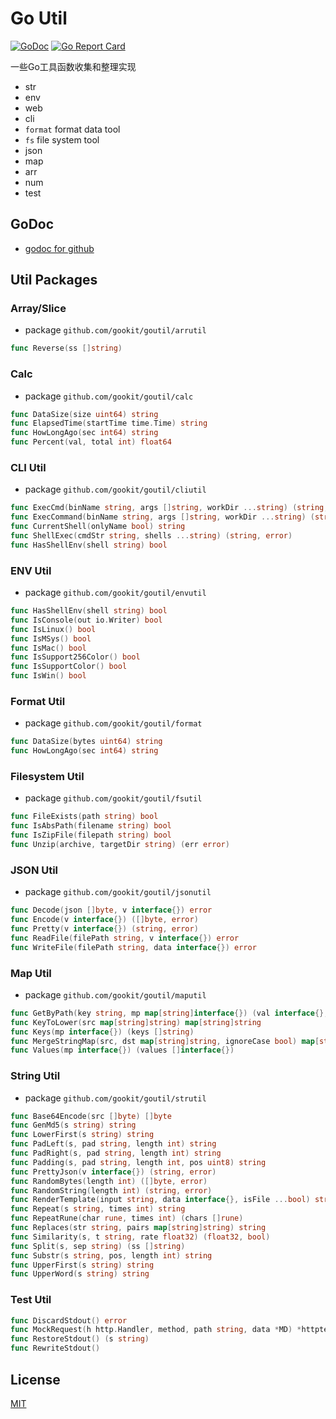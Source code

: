 # Go Util

[![GoDoc](https://godoc.org/github.com/gookit/goutil?status.svg)](https://godoc.org/github.com/gookit/goutil)
[![Go Report Card](https://goreportcard.com/badge/github.com/gookit/goutil)](https://goreportcard.com/report/github.com/gookit/goutil)

一些Go工具函数收集和整理实现

- str 
- env 
- web
- cli
- `format` format data tool
- `fs` file system tool
- json
- map
- arr
- num
- test

## GoDoc

- [godoc for github](https://godoc.org/github.com/gookit/goutil)

## Util Packages

### Array/Slice

- package `github.com/gookit/goutil/arrutil`

```go
func Reverse(ss []string)
```

### Calc

- package `github.com/gookit/goutil/calc`

```go
func DataSize(size uint64) string
func ElapsedTime(startTime time.Time) string
func HowLongAgo(sec int64) string
func Percent(val, total int) float64
```

### CLI Util

- package `github.com/gookit/goutil/cliutil`

```go
func ExecCmd(binName string, args []string, workDir ...string) (string, error)
func ExecCommand(binName string, args []string, workDir ...string) (string, error)
func CurrentShell(onlyName bool) string
func ShellExec(cmdStr string, shells ...string) (string, error)
func HasShellEnv(shell string) bool
```

### ENV Util

- package `github.com/gookit/goutil/envutil`

```go
func HasShellEnv(shell string) bool
func IsConsole(out io.Writer) bool
func IsLinux() bool
func IsMSys() bool
func IsMac() bool
func IsSupport256Color() bool
func IsSupportColor() bool
func IsWin() bool
```

### Format Util

- package `github.com/gookit/goutil/format`

```go
func DataSize(bytes uint64) string
func HowLongAgo(sec int64) string
```

### Filesystem Util

- package `github.com/gookit/goutil/fsutil`

```go
func FileExists(path string) bool
func IsAbsPath(filename string) bool
func IsZipFile(filepath string) bool
func Unzip(archive, targetDir string) (err error)
```

### JSON Util

- package `github.com/gookit/goutil/jsonutil`

```go
func Decode(json []byte, v interface{}) error
func Encode(v interface{}) ([]byte, error)
func Pretty(v interface{}) (string, error)
func ReadFile(filePath string, v interface{}) error
func WriteFile(filePath string, data interface{}) error
```

### Map Util

- package `github.com/gookit/goutil/maputil`

```go
func GetByPath(key string, mp map[string]interface{}) (val interface{}, ok bool)
func KeyToLower(src map[string]string) map[string]string
func Keys(mp interface{}) (keys []string)
func MergeStringMap(src, dst map[string]string, ignoreCase bool) map[string]string
func Values(mp interface{}) (values []interface{})
```

### String Util

- package `github.com/gookit/goutil/strutil`

```go
func Base64Encode(src []byte) []byte
func GenMd5(s string) string
func LowerFirst(s string) string
func PadLeft(s, pad string, length int) string
func PadRight(s, pad string, length int) string
func Padding(s, pad string, length int, pos uint8) string
func PrettyJson(v interface{}) (string, error)
func RandomBytes(length int) ([]byte, error)
func RandomString(length int) (string, error)
func RenderTemplate(input string, data interface{}, isFile ...bool) string
func Repeat(s string, times int) string
func RepeatRune(char rune, times int) (chars []rune)
func Replaces(str string, pairs map[string]string) string
func Similarity(s, t string, rate float32) (float32, bool)
func Split(s, sep string) (ss []string)
func Substr(s string, pos, length int) string
func UpperFirst(s string) string
func UpperWord(s string) string
```

### Test Util

```go
func DiscardStdout() error
func MockRequest(h http.Handler, method, path string, data *MD) *httptest.ResponseRecorder
func RestoreStdout() (s string)
func RewriteStdout()
```

## License

[MIT](LICENSE)
